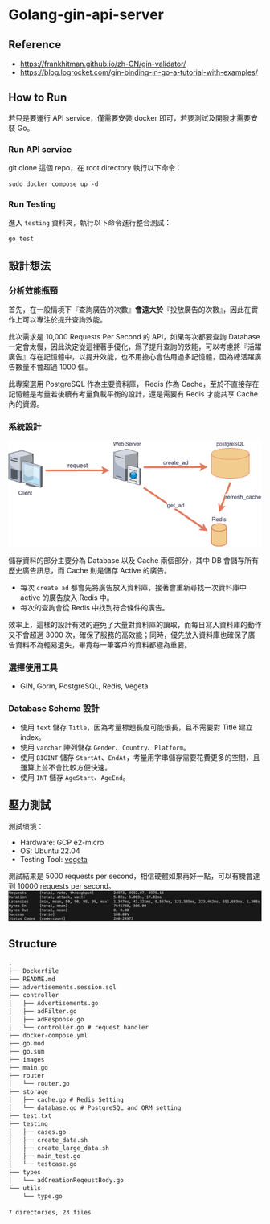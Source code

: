 # Golang-gin-api-server

## Reference 
- https://frankhitman.github.io/zh-CN/gin-validator/
- https://blog.logrocket.com/gin-binding-in-go-a-tutorial-with-examples/

## How to Run
若只是要運行 API service，僅需要安裝 docker 即可，若要測試及開發才需要安裝 Go。

### Run API service
git clone 這個 repo，在 root directory 執行以下命令：
```
sudo docker compose up -d
```

### Run Testing
進入 `testing` 資料夾，執行以下命令進行整合測試：
```
go test
```

## 設計想法
### 分析效能瓶頸
首先，在一般情境下『查詢廣告的次數』**會遠大於**『投放廣告的次數』，因此在實作上可以專注於提升查詢效能。

此次需求是 10,000 Requests Per Second 的 API，如果每次都要查詢 Database 一定會太慢，因此決定從這裡著手優化，爲了提升查詢的效能，可以考慮將『活躍廣告』存在記憶體中，以提升效能，也不用擔心會佔用過多記憶體，因為總活躍廣告數量不會超過 1000 個。

此專案選用 PostgreSQL 作為主要資料庫， Redis 作為 Cache，至於不直接存在記憶體是考量若後續有考量負載平衡的設計，還是需要有 Redis 才能共享 Cache 內的資源。

### 系統設計
![system](images/system.png)

儲存資料的部分主要分為 Database 以及 Cache 兩個部分，其中 DB 會儲存所有歷史廣告訊息，而 Cache 則是儲存 Active 的廣告。

- 每次 `create ad` 都會先將廣告放入資料庫，接著會重新尋找一次資料庫中 active 的廣告放入 Redis 中。
- 每次的查詢會從 Redis 中找到符合條件的廣告。

效率上，這樣的設計有效的避免了大量對資料庫的讀取，而每日寫入資料庫的動作又不會超過 3000 次，確保了服務的高效能；同時，優先放入資料庫也確保了廣告資料不為輕易遺失，畢竟每一筆客戶的資料都極為重要。

### 選擇使用工具
- GIN, Gorm, PostgreSQL, Redis, Vegeta

### Database Schema 設計
- 使用 `text` 儲存 `Title`，因為考量標題長度可能很長，且不需要對 Title 建立 index。
- 使用 `varchar` 陣列儲存 `Gender`、`Country`、`Platform`。
- 使用 `BIGINT` 儲存 `StartAt`、`EndAt`，考量用字串儲存需要花費更多的空間，且運算上並不會比較方便快速。
- 使用 `INT` 儲存 `AgeStart`、`AgeEnd`。

## 壓力測試
測試環境：
- Hardware: GCP e2-micro 
- OS: Ubuntu 22.04
- Testing Tool: [vegeta](https://github.com/tsenart/vegeta)

測試結果是 5000 requests per second，相信硬體如果再好一點，可以有機會達到 10000 requests per second。
![alt text](images/testing_5000rps.png)

## Structure
```
.
├── Dockerfile
├── README.md
├── advertisements.session.sql
├── controller
│   ├── Advertisements.go
│   ├── adFilter.go
│   ├── adResponse.go
│   └── controller.go # request handler
├── docker-compose.yml
├── go.mod
├── go.sum
├── images
├── main.go
├── router
│   └── router.go
├── storage
│   ├── cache.go # Redis Setting
│   └── database.go # PostgreSQL and ORM setting
├── test.txt
├── testing
│   ├── cases.go
│   ├── create_data.sh
│   ├── create_large_data.sh
│   ├── main_test.go
│   └── testcase.go
├── types
│   └── adCreationReqeustBody.go
└── utils
    └── type.go

7 directories, 23 files
```